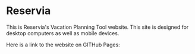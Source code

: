 # Reservia

This is Reservia's Vacation Planning Tool website. This site is designed for desktop computers as well as mobile devices.

Here is a link to the website on GITHub Pages:
<add hyperlink here>
